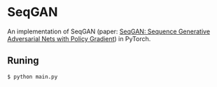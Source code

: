 # SeqGAN
An implementation of SeqGAN (paper: [SeqGAN: Sequence Generative Adversarial Nets with Policy Gradient](https://arxiv.org/pdf/1609.05473.pdf)) in PyTorch.


## Runing
```
$ python main.py
```
